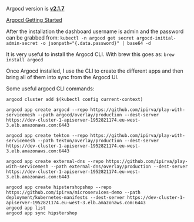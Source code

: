 Argocd version is [**v2.1.7**](https://github.com/argoproj/argo-cd/releases)

[Argocd Getting Started](https://argo-cd.readthedocs.io/en/stable/getting_started/)

After the installation the dashboard username is admin and the password can be grabbed from:
```kubectl -n argocd get secret argocd-initial-admin-secret -o jsonpath="{.data.password}" | base64 -d```

It is very useful to install the Argocd CLI. With brew this goes as:
```brew install argocd```

Once Argocd installed, I use the CLI to create the different apps and then bring all of them into sync from the Argocd UI.

Some useful argocd CLI commands:

```argocd login argocd.play.p2o.be
argocd cluster add $(kubectl config current-context)

argocd app create argocd --repo https://github.com/ipirva/play-with-servicemesh --path argocd/overlay/production --dest-server https://dev-cluster-1-apiserver-1952821174.eu-west-3.elb.amazonaws.com:6443

argocd app create tekton --repo https://github.com/ipirva/play-with-servicemesh --path tekton/overlay/production --dest-server https://dev-cluster-1-apiserver-1952821174.eu-west-3.elb.amazonaws.com:6443

argocd app create external-dns --repo https://github.com/ipirva/play-with-servicemesh --path external-dns/overlay/production --dest-server https://dev-cluster-1-apiserver-1952821174.eu-west-3.elb.amazonaws.com:6443

argocd app create hipstershopshop --repo https://github.com/ipirva/microservices-demo --path deployment/kubernetes-manifests --dest-server https://dev-cluster-1-apiserver-1952821174.eu-west-3.elb.amazonaws.com:6443
argocd app list
argocd app sync hipstershop
```
